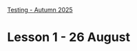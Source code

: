 [Testing - Autumn 2025](https://github.com/arturomorarioja-kea/SD_Testing_E25/blob/main/README.md)

# Lesson 1 - 26 August

[Download SDLCs slides in both formats]: #
[Download UMS.txt]: #

[Intro to subject]: #
[Quick roll call & introductions]: #
[Previous knowledge survey]: #

[10:30 Merete visits]: #

[## Class takeaways]: #
[Check out the following slide decks on Itslearning:]: #
[- **Introduction to Software Testing**, with special focus on the following concepts]: #
[  - Testing vs. Debugging]: #
[  - Static vs. Dynamic Testing]: #
[  - Positive vs. Negative Testing]: #
[  - Verification and Validation]: #
[  - Regression Testing]: #
[  - The General Testing Principles]: #
[- **SDLCs and the V-model**, with special focus on:]: #
[  - The rationale of the V-model]: #
[  - How to apply it in the context of a software development project]: #
[  - How to apply it in an iterative development (e.g., Agile)]: #
[  - The differences between the four levels of testing (unit, integration, system, acceptance)]: #
[  - The Test Pyramid, with a critical focus as to its present day validity]: #
[- **Introduction to Unit Testing**, specifically:]: #
[  - The AAA pattern]: #
[  - Parameterised tests/Data providers]: #

[Class samples: https://github.com/arturomorarioja/js_format_name_unit_tests, https://github.com/arturomorarioja/py_format_name_unit_tests]: #

[## Homework]: #
[- Check out the following code samples:]: #
[  - Calculator Sum. Very basic unit tests mostly following the AAA pattern]: #
[  - VAT Calculation. Data provider/parameterised test examples. Jest's are a bit "playful"]: #
[  - Length Converter. Data providers and exception testing]: #

[- Research unit testing frameworks for your preferred programming language(s)]: #

[- Design and write unit tests for the following exercises using the programming language and unit testing framework of your choice. Try to elaborate a comprehensive list of test cases that bring value to the process:]: #
[  - Calculator]: #
[  - Roman Numerals]: #
